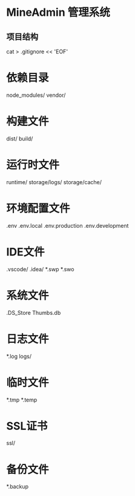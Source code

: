 # MineAdmin 管理系统

## 项目结构
cat > .gitignore << 'EOF'
# 依赖目录
node_modules/
vendor/

# 构建文件
dist/
build/

# 运行时文件
runtime/
storage/logs/
storage/cache/

# 环境配置文件
.env
.env.local
.env.production
.env.development

# IDE文件
.vscode/
.idea/
*.swp
*.swo

# 系统文件
.DS_Store
Thumbs.db

# 日志文件
*.log
logs/

# 临时文件
*.tmp
*.temp

# SSL证书
ssl/

# 备份文件
*.backup
